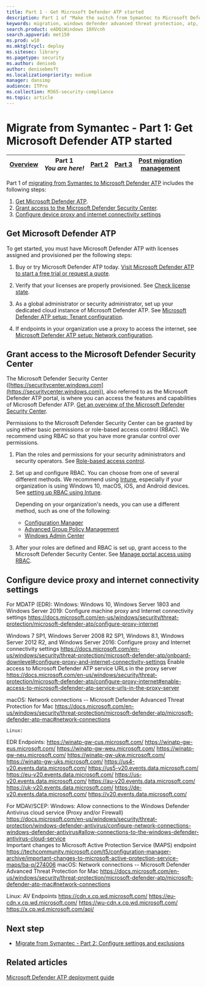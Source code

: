 ```yaml
---
title: Part 1 - Get Microsoft Defender ATP started
description: Part 1 of "Make the switch from Symantec to Microsoft Defender ATP"
keywords: migration, windows defender advanced threat protection, atp, edr
search.product: eADQiWindows 10XVcnh
search.appverid: met150
ms.prod: w10
ms.mktglfcycl: deploy
ms.sitesec: library
ms.pagetype: security
ms.author: deniseb
author: denisebmsft
ms.localizationpriority: medium
manager: dansimp
audience: ITPro
ms.collection: M365-security-compliance 
ms.topic: article
---
```


# Migrate from Symantec - Part 1: Get Microsoft Defender ATP started

| [Overview](symantec-to-microsoft-defender-atp-migration.md)  | Part 1 <br/>*You are here!* | [Part 2](symantec-to-microsoft-defender-atp-part2.md) | [Part 3](symantec-to-microsoft-defender-atp-part3.md) | [Post migration <br/>management](microsoft-defender-atp-post-migration-management.md) |
|--|--|--|--|--|

Part 1 of [migrating from Symantec to Microsoft Defender ATP](symantec-to-microsoft-defender-atp-migration.md#the-migration-process-at-a-high-level) includes the following steps:
1. [Get Microsoft Defender ATP](#get-microsoft-defender-atp).
2. [Grant access to the Microsoft Defender Security Center](#grant-access-to-the-microsoft-defender-security-center).
3. [Configure device proxy and internet connectivity settings](#configure-device-proxy-and-internet-connectivity-settings) 

## Get Microsoft Defender ATP

To get started, you must have Microsoft Defender ATP with licenses assigned and provisioned per the following steps:

1. Buy or try Microsoft Defender ATP today. [Visit Microsoft Defender ATP to start a free trial or request a quote](https://aka.ms/mdatp). 

2. Verify that your licenses are properly provisioned. See [Check license state](https://docs.microsoft.com/windows/security/threat-protection/microsoft-defender-atp/production-deployment#check-license-state).

3. As a global administrator or security administrator, set up your dedicated cloud instance of Microsoft Defender ATP. See [Microsoft Defender ATP setup: Tenant configuration](https://docs.microsoft.com/windows/security/threat-protection/microsoft-defender-atp/production-deployment#tenant-configuration).

4. If endpoints in your organization use a proxy to access the internet, see [Microsoft Defender ATP setup: Network configuration](https://docs.microsoft.com/windows/security/threat-protection/microsoft-defender-atp/production-deployment#network-configuration).

## Grant access to the Microsoft Defender Security Center

The Microsoft Defender Security Center ([https://securitycenter.windows.com](https://securitycenter.windows.com)), also referred to as the Microsoft Defender ATP portal, is where you can access the features and capabilities of Microsoft Defender ATP. [Get an overview of the Microsoft Defender Security Center](https://docs.microsoft.com/windows/security/threat-protection/microsoft-defender-atp/use).

Permissions to the Microsoft Defender Security Center can be granted by using either basic permissions or role-based access control (RBAC). We recommend using RBAC so that you have more granular control over permissions.

1. Plan the roles and permissions for your security administrators and security operators. See [Role-based access control](https://docs.microsoft.com/windows/security/threat-protection/microsoft-defender-atp/prepare-deployment#role-based-access-control).

2. Set up and configure RBAC. You can choose from one of several different methods. We recommend using [Intune](https://docs.microsoft.com/mem/intune/fundamentals/what-is-intune), especially if your organization is using Windows 10, macOS, iOS, and Android devices. See [setting up RBAC using Intune](https://docs.microsoft.com/mem/intune/fundamentals/role-based-access-control).

    Depending on your organization's needs, you can use a different method, such as one of the following:
    - [Configuration Manager](https://docs.microsoft.com/mem/configmgr/core/servers/deploy/configure/configure-role-based-administration)
    - [Advanced Group Policy Management](https://docs.microsoft.com/microsoft-desktop-optimization-pack/agpm)
    - [Windows Admin Center](https://docs.microsoft.com/windows-server/manage/windows-admin-center/overview)

3. After your roles are defined and RBAC is set up, grant access to the Microsoft Defender Security Center. See [Manage portal access using RBAC](https://docs.microsoft.com/windows/security/threat-protection/microsoft-defender-atp/rbac).

## Configure device proxy and internet connectivity settings

For MDATP (EDR):
Windows:
Windows 10, Windows Server 1803 and Windows Server 2019:
Configure machine proxy and Internet connectivity settings
https://docs.microsoft.com/en-us/windows/security/threat-protection/microsoft-defender-atp/configure-proxy-internet

Windows 7 SP1, Windows Server 2008 R2 SP1, Windows 8.1, Windows Server 2012 R2, and Windows Server 2016:
Configure proxy and Internet connectivity settings 
https://docs.microsoft.com/en-us/windows/security/threat-protection/microsoft-defender-atp/onboard-downlevel#configure-proxy-and-internet-connectivity-settings 
Enable access to Microsoft Defender ATP service URLs in the proxy server
https://docs.microsoft.com/en-us/windows/security/threat-protection/microsoft-defender-atp/configure-proxy-internet#enable-access-to-microsoft-defender-atp-service-urls-in-the-proxy-server 

macOS:
Network connections -- Microsoft Defender Advanced Threat Protection for Mac
https://docs.microsoft.com/en-us/windows/security/threat-protection/microsoft-defender-atp/microsoft-defender-atp-mac#network-connections

	Linux:
EDR Endpoints:
https://winatp-gw-cus.microsoft.com/
https://winatp-gw-eus.microsoft.com/
https://winatp-gw-weu.microsoft.com/
https://winatp-gw-neu.microsoft.com/
https://winatp-gw-ukw.microsoft.com/
https://winatp-gw-uks.microsoft.com/
https://us4-v20.events.data.microsoft.com/
https://us5-v20.events.data.microsoft.com/
https://eu-v20.events.data.microsoft.com/
https://us-v20.events.data.microsoft.com/
https://au-v20.events.data.microsoft.com/
https://uk-v20.events.data.microsoft.com/
https://de-v20.events.data.microsoft.com/
https://v20.events.data.microsoft.com/

For MDAV/SCEP:
Windows:
Allow connections to the Windows Defender Antivirus cloud service (Proxy and/or Firewall)
https://docs.microsoft.com/en-us/windows/security/threat-protection/windows-defender-antivirus/configure-network-connections-windows-defender-antivirus#allow-connections-to-the-windows-defender-antivirus-cloud-service  
Important changes to Microsoft Active Protection Service (MAPS) endpoint 
https://techcommunity.microsoft.com/t5/configuration-manager-archive/important-changes-to-microsoft-active-protection-service-maps/ba-p/274006 
macOS:
Network connections -- Microsoft Defender Advanced Threat Protection for Mac
https://docs.microsoft.com/en-us/windows/security/threat-protection/microsoft-defender-atp/microsoft-defender-atp-mac#network-connections

Linux:
AV Endpoints
https://cdn.x.cp.wd.microsoft.com/
https://eu-cdn.x.cp.wd.microsoft.com/
https://wu-cdn.x.cp.wd.microsoft.com/
https://x.cp.wd.microsoft.com/api/


## Next step

- [Migrate from Symantec - Part 2: Configure settings and exclusions](symantec-to-microsoft-defender-atp-part2.md)

## Related articles

[Microsoft Defender ATP deployment guide](https://docs.microsoft.com/windows/security/threat-protection/microsoft-defender-atp/deployment-phases)


